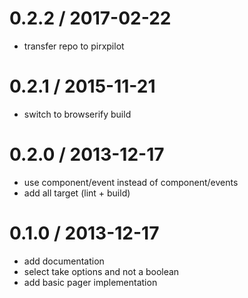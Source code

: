 
0.2.2 / 2017-02-22
==================

 * transfer repo to pirxpilot

0.2.1 / 2015-11-21
==================

 * switch to browserify build

0.2.0 / 2013-12-17
==================

 * use component/event instead of component/events
 * add all target (lint + build)

0.1.0 / 2013-12-17
==================

 * add documentation
 * select take options and not a boolean
 * add basic pager implementation
